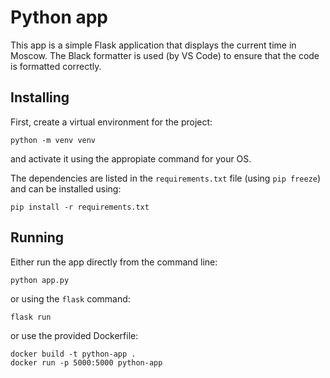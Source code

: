 # Python app

This app is a simple Flask application that displays the current time in Moscow.
The Black formatter is used (by VS Code) to ensure that the code is formatted correctly.

## Installing

First, create a virtual environment for the project:

```
python -m venv venv
```

and activate it using the appropiate command for your OS.

The dependencies are listed in the `requirements.txt` file (using `pip freeze`) and can be installed using:

```
pip install -r requirements.txt
```

## Running

Either run the app directly from the command line:

```
python app.py
```

or using the `flask` command:

```
flask run
```

or use the provided Dockerfile:

```
docker build -t python-app .
docker run -p 5000:5000 python-app
```
